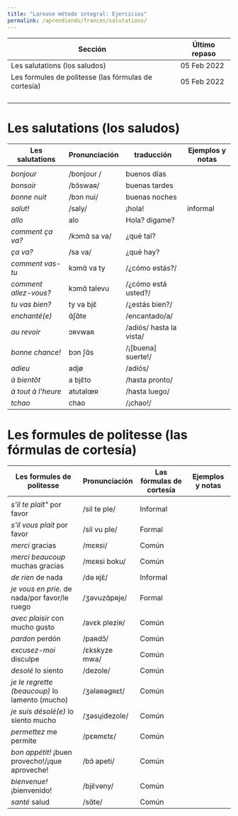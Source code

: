 ```yaml
---
title: "Larouse método integral: Ejercicios"
permalink: /aprendiendo/frances/salutations/
---
```


| Sección                        						| Último repaso |
| ----------------------------------------------------- | ------------- |
| Les salutations (los saludos)  						|  05 Feb 2022  |
| Les formules de politesse (las fórmulas de cortesía)  | 05 Feb 2022   |
| | |
| | |
| | |
| | |

# Les salutations (los saludos)


| Les salutations  | Pronunciación                          | traducción    | Ejemplos y notas      |
| ---------------- | -------------------------------------- | --------------- | --------------------- |
|  																									  |
| _bonjour_        | /bonjour /                             | buenos días     |                       |
| _bonsoir_        | /bɔ̃swaʀ/                               | buenas tardes   |                       |
| _bonne nuit_     | /bɔn nui/                              | buenas noches   |                       |
| _salut!_         | /saly/                                 | ¡hola!          |  informal             |
| _allo_           | alo              						| Hola? digame?  |						  |
| _comment ça va?_ | /kɔmɑ̃ sa va/                           | ¿qué tal?       |                       |
| _ça va?_         | /sa va/                                | ¿qué hay?		  |
| _comment vas-tu_ | kɔmɑ̃ va ty      						| /¿cómo estás?/ |                 		 | 
|_comment allez-vous?_ | kɔmɑ̃ talevu     					| /¿cómo está usted?/ |                   |                 
| _tu vas bien?_   | ty va bjɛ̃       						| /¿estás bien?/    |                     |                       
| _enchanté(e)_     | ɑ̃ʃɑ̃te          						| /encantado/a/                          | 
| _au revoir_      | ɔʀvwaʀ           						| /adiós/ hasta la vista/ |               |                 
| _bonne chance!_  | bɔn ʃɑ̃s         						| /¡\[buena\] suerte!/ |                  |                
| _adieu_           | adjø            						| /adiós/         |                       |                
| _à bientôt_       | a bjɛ̃to        						| /hasta pronto/  |                       |                 
| _à tout à l'heure_| atutalœʀ        						| /hasta luego/   |                       |                 
| _tchao_           | chao            						| /¡chao!/        |                       |                


# Les formules de politesse (las fórmulas de cortesía)

| Les formules de politesse                       | Pronunciación   | Las fórmulas de cortesía | Ejemplos y notas |
| ----------------------------------------------- | --------------- | ------------------------ | ---------------- |
|  																												|
| _s'il te plaît"_ por favor  						| /sil te ple/  | Informal       		|                  |
| _s'il vous plait_ por favor  						| /sil vu ple/  | Formal        		|                  |
| _merci_ gracias               					| /mɛʀsi/       | Común 				|                  |
| _merci beaucoup_ muchas gracias                	| /mɛʀsi boku/  | Común 				|                  |
| _de rien_ de nada           						| /də ʀjɛ̃/     	| Informal      		|                  |			
| _je vous en prie._ de nada/por favor/le ruego  	| /ʒəvuzɑ̃pʀje/  | Formal   	        	|                  |
| _avec plaisir_ con mucho gusto                	| /avɛk pleziʀ/ | Común 				|                  |
| _pardon_ perdón             						| /paʀdɔ̃/       | Común 				|                  |
| _excusez-moi_ disculpe      						| /ɛkskyze mwa/ | Común 				|                  |
| _desolé_ lo siento          						| /dezole/      | Común 				|                  |
| _je le regrette (beaucoup)_ lo lamento (mucho) 	| /ʒələʀəgʀɛt/  | Común 				|                  |
| _je suis désolé(e)_ lo siento mucho            	| /ʒəsɥidezole/  | Común 				|                  |
| _permettez_ me permite     						| /pɛʀmɛtɛ/      | Común 				|                  |
| _bon appétit!_ ¡buen provecho!/¡que aproveche! 	| /bɔ̃ apeti/     | Común 				|                  |
| _bienvenue!_ ¡bienvenido!   						| /bjɛ̃vəny/      | Común 				|                  |
| _santé_ salud               						| /sɑ̃te/       | Común 					|                  |
